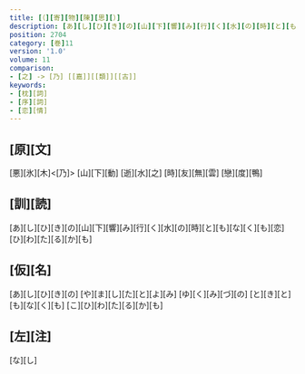 ```yaml
---
title: [（][寄][物][陳][思][）]
description: [あ][し][ひ][き][の][山][下][響][み][行][く][水][の][時][と][も][な][く][も][恋][ひ][わ][た][る][か][も]
position: 2704
category: [巻]11
version: '1.0'
volume: 11
comparison:
- [之] -> [乃] [[嘉]][[類]][[古]]
keywords:
- [枕][詞]
- [序][詞]
- [恋][情]
---
```


## [原][文]

[悪][氷][木]<[乃]> [山][下][動] [逝][水][之] [時][友][無][雲] [戀][度][鴨]

## [訓][読]

[あ][し][ひ][き][の][山][下][響][み][行][く][水][の][時][と][も][な][く][も][恋][ひ][わ][た][る][か][も]

## [仮][名]

[あ][し][ひ][き][の] [や][ま][し][た][と][よ][み] [ゆ][く][み][づ][の] [と][き][と][も][な][く][も] [こ][ひ][わ][た][る][か][も]

## [左][注]

[な][し]

